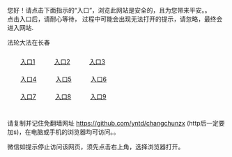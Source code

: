 您好！请点击下面指示的“入口”，浏览此网站是安全的，且为您带来平安。。 <br/>
点击入口后，请耐心等待， 过程中可能会出现无法打开的提示，请忽略，最终会进入网站. </br>

法轮大法在长春<br/>
<div style="padding:10px"><a style="margin:20px" target="_blank" href="https://d25775wr9ziix9.cloudfront.net/2Qpsp?qbmcof" id="ccLink1" rel="nofollow">入口1</a> <a target="_blank" style="margin:20px" href="https://d2uc82prdwakoy.cloudfront.net/2Qpsp?roppfbrl" id="ccLink2" rel="nofollow">入口2</a> <a style="margin:20px" target="_blank" href="https://dfpkfbru9egeg.cloudfront.net/2Qpsp?hvzmqye" id="ccLink3" rel="nofollow">入口3</a></div>

<div style="padding:10px" ><a style="margin:20px" target="_blank" href="https://d25775wr9ziix9.cloudfront.net/2Qpsp?qbmcof" id="ccLink4" rel="nofollow">入口4</a> <a style="margin:20px" href="https://d2uc82prdwakoy.cloudfront.net/2Qpsp?roppfbrl" target="_blank" id="ccLink5" rel="nofollow">入口5</a> <a style="margin:20px" href="https://dfpkfbru9egeg.cloudfront.net/2Qpsp?hvzmqye" target="_blank" id="ccLink6" rel="nofollow">入口6</a></div>

<div style="padding:10px"><a style="margin:20px" target="_blank" href="https://d25775wr9ziix9.cloudfront.net/2Qpsp?qbmcof" id="ccLink7" rel="nofollow">入口7</a> <a style="margin:20px" href="https://d2uc82prdwakoy.cloudfront.net/2Qpsp?roppfbrl" target="_blank" id="ccLink8" rel="nofollow">入口8</a> <a style="margin:20px" target="_blank" href="https://dfpkfbru9egeg.cloudfront.net/2Qpsp?hvzmqye" id="ccLink9" rel="nofollow">入口9</a></div>

<br/>



请复制并记住免翻墙网址 https://github.com/yntd/changchunzx (http后一定要加s)，在电脑或手机的浏览器均可访问。。<br/>

微信如提示停止访问该网页，须先点击右上角，选择浏览器打开。
